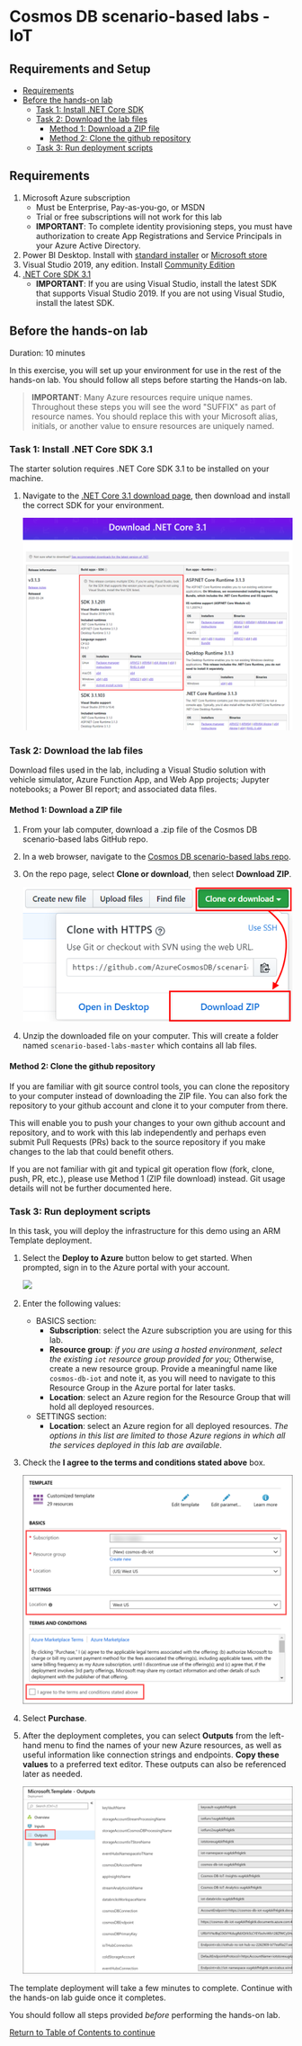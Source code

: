 # Cosmos DB scenario-based labs - IoT

## Requirements and Setup

<!-- TOC -->

- [Requirements](#Requirements)
- [Before the hands-on lab](#before-the-hands-on-lab)
  - [Task 1: Install .NET Core SDK](#task-1-install-net-core-sdk-31)
  - [Task 2: Download the lab files](#task-2-download-the-lab-files)
    - [Method 1: Download a ZIP file](#method-1-download-a-zip-file)
    - [Method 2: Clone the github repository](#method-2-clone-the-github-repository)
  - [Task 3: Run deployment scripts](#task-3-run-deployment-scripts)

<!-- /TOC -->

## Requirements

1. Microsoft Azure subscription
   - Must be Enterprise, Pay-as-you-go, or MSDN
   - Trial or free subscriptions will not work for this lab
   - **IMPORTANT**: To complete identity provisioning steps, you must have authorization to create App Registrations and Service Principals in your Azure Active Directory.
2. Power BI Desktop. Install with [standard installer](https://powerbi.microsoft.com/desktop/) or [Microsoft store](https://www.microsoft.com/p/power-bi-desktop/9ntxr16hnw1t)
3. Visual Studio 2019, any edition. Install [Community Edition](https://visualstudio.microsoft.com/vs/)
4. [.NET Core SDK 3.1](https://dotnet.microsoft.com/download/dotnet-core/3.1)
   - **IMPORTANT**: If you are using Visual Studio, install the latest SDK that supports Visual Studio 2019. If you are not using Visual Studio, install the latest SDK.

## Before the hands-on lab

Duration: 10 minutes

In this exercise, you will set up your environment for use in the rest of the hands-on lab. You should follow all steps before starting the Hands-on lab.

> **IMPORTANT**: Many Azure resources require unique names. Throughout these steps you will see the word "SUFFIX" as part of resource names. You should replace this with your Microsoft alias, initials, or another value to ensure resources are uniquely named.

### Task 1: Install .NET Core SDK 3.1

The starter solution requires .NET Core SDK 3.1 to be installed on your machine.

1. Navigate to the [.NET Core 3.1 download page](https://dotnet.microsoft.com/download/dotnet-core/3.1), then download and install the correct SDK for your environment.

   ![The webpage is displayed with the SDK download section highlighted.](../media/dotnet-sdk-3-1.png 'Download .NET Core 3.1')

### Task 2: Download the lab files

Download files used in the lab, including a Visual Studio solution with vehicle simulator, Azure Function App, and Web App projects; Jupyter notebooks; a Power BI report; and associated data files.

#### Method 1: Download a ZIP file

1. From your lab computer, download a .zip file of the Cosmos DB scenario-based labs GitHub repo.

2. In a web browser, navigate to the [Cosmos DB scenario-based labs repo](https://github.com/AzureCosmosDB/scenario-based-labs).

3. On the repo page, select **Clone or download**, then select **Download ZIP**.

   ![Download .zip containing the repository](../media/github-download-repo.png 'Download ZIP')

4. Unzip the downloaded file on your computer. This will create a folder named `scenario-based-labs-master` which contains all lab files.

#### Method 2: Clone the github repository

If you are familiar with git source control tools, you can clone the repository to your computer instead of downloading the ZIP file. You can also fork the repository to your github account and clone it to your computer from there.

This will enable you to push your changes to your own github account and repository, and to work with this lab independently and perhaps even submit Pull Requests (PRs) back to the source repository if you make changes to the lab that could benefit others.

If you are not familiar with git and typical git operation flow (fork, clone, push, PR, etc.), please use Method 1 (ZIP file download) instead. Git usage details will not be further documented here.

### Task 3: Run deployment scripts

In this task, you will deploy the infrastructure for this demo using an ARM Template deployment.

1. Select the **Deploy to Azure** button below to get started. When prompted, sign in to the Azure portal with your account.

   <a href="https://portal.azure.com/#create/Microsoft.Template/uri/https%3A%2F%2Fraw.githubusercontent.com%2FAzureCosmosDB%2Fscenario-based-labs%2Fmaster%2FIoT%2Fdeploy%2Flab.deploy.json" target="_blank">
   <img src="http://azuredeploy.net/deploybutton.png"/>
   </a>

2. Enter the following values:

   - BASICS section:
     - **Subscription**: select the Azure subscription you are using for this lab.
     - **Resource group**: _if you are using a hosted environment, select the existing `iot` resource group provided for you_; Otherwise, create a new resource group. Provide a meaningful name like `cosmos-db-iot` and note it, as you will need to navigate to this Resource Group in the Azure portal for later tasks.
     - **Location**: select an Azure region for the Resource Group that will hold all deployed resources.
   - SETTINGS section:
     - **Location**: select an Azure region for all deployed resources. _The options in this list are limited to those Azure regions in which all the services deployed in this lab are available_.

3. Check the **I agree to the terms and conditions stated above** box.

   ![The fields are completed as shown.](../media/portal-template-deploy-hol.png 'Custom template form')

4. Select **Purchase**.

5. After the deployment completes, you can select **Outputs** from the left-hand menu to find the names of your new Azure resources, as well as useful information like connection strings and endpoints. **Copy these values** to a preferred text editor. These outputs can also be referenced later as needed.

   ![The outputs are displayed after the template deployment is completed.](../media/portal-deployment-outputs.png 'Microsoft Template - Outputs')

The template deployment will take a few minutes to complete. Continue with the hands-on lab guide once it completes.

You should follow all steps provided _before_ performing the hands-on lab.

[Return to Table of Contents to continue](./README.md)
